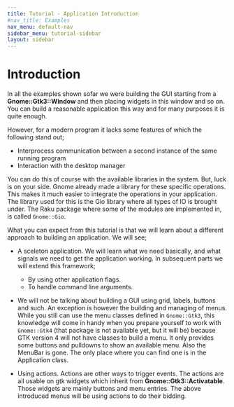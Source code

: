```yaml
---
title: Tutorial - Application Introduction
#nav_title: Examples
nav_menu: default-nav
sidebar_menu: tutorial-sidebar
layout: sidebar
---
```

# Introduction

In all the examples shown sofar we were building the GUI starting from a **Gnome::Gtk3::Window** and then placing widgets in this window and so on. You can build a reasonable application this way and for many purposes it is quite enough.

However, for a modern program it lacks some features of which the following stand out;
* Interprocess communication between a second instance of the same running program
* Interaction with the desktop manager

You can do this of course with the available libraries in the system. But, luck is on your side. Gnome already made a library for these specific operations. This makes it much easier to integrate the operations in your application. The library used for this is the Gio library where all types of IO is brought under. The Raku package where some of the modules are implemented in, is called `Gnome::Gio`.

<!-- Some modules are implemented but not all. Not because of deprecations but a lot of IO to, for example, files and network is covered in Raku.
-->

What you can expect from this tutorial is that we will learn about a different approach to building an application. We will see;

<!--
* To make an application providing a service.
* Interacting with the desktop.
* Use dbus to send commands to the application.
-->

* A sceleton application. We will learn what we need basically, and what signals we need to get the application working. In subsequent parts we will extend this framework;
  * By using other application flags.
  * To handle command line arguments.

* We will not be talking about building a GUI using grid, labels, buttons and such. An exception is however the building and managing of menus. While you still can use the menu classes defined in `Gnome::Gtk3`, this knowledge will come in handy when you prepare yourself to work with `Gnome::Gtk4` (that package is not available yet, but it will be) because GTK version 4 will not have classes to build a menu. It only provides some buttons and pulldowns to show an available menu. Also the MenuBar is gone. The only place where you can find one is in the Application class.

* Using actions. Actions are other ways to trigger events. The actions are all usable on gtk widgets which inherit from **Gnome::Gtk3::Activatable**. Those widgets are mainly buttons and menu entries. The above introduced menus will be using actions to do their bidding.



<!--
to get rid of --gapplication-service one must replace local_command_line in
the applicationclass structure. it seems only to work when a class is initialized in the beginning and we are unable to insert a new applicationclass structure.

https://gitlab.gnome.org/GNOME/glib/-/blob/master/gio/tests/gapplication-example-cmdline2.c
-->
<!--
* keep secondary light by using roles for primary and secondary. the role is attached as soon as it is clear what type of application it is. also creating **UserWindowClass** will help, use `require` in the `activate` event handler.

#-------------------------------------------------------------------------------
method build-gui ( OpenStreetMap::UMap::Gui::Application :_widget($app) ) {
  (try require ::('OpenStreetMap::UMap::Gui::MainWindow'));
  my $main-window = ::('OpenStreetMap::UMap::Gui::MainWindow').new(:application(self));
}
-->
